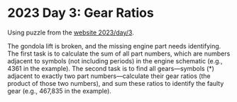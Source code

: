# 2023 Day 3: Gear Ratios

Using puzzle from the [website 2023/day/3](https://adventofcode.com/2023/day/3).

The gondola lift is broken, and the missing engine part needs identifying. The first task is to calculate the sum of all part numbers, which are numbers adjacent to symbols (not including periods) in the engine schematic (e.g., 4361 in the example). The second task is to find all gears—symbols (*) adjacent to exactly two part numbers—calculate their gear ratios (the product of those two numbers), and sum these ratios to identify the faulty gear (e.g., 467,835 in the example).
